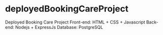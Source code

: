 # deployedBookingCareProject
Deployed Booking Care Project
Front-end: HTML + CSS + Javascript
Back-end: Nodejs + ExpressJs
Database: PostgreSQL
